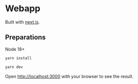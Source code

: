 # Webapp

Built with [next.js](https://nextjs.org/).

## Preparations

Node 18+

```bash
yarn install
```

```bash
yarn dev
```

Open [http://localhost:3000](http://localhost:3000) with your browser to see the result.
